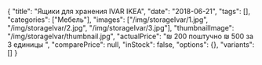 {
    "title": "Ящики для хранения IVAR IKEA",
    "date": "2018-06-21",
    "tags": [],
    "categories": ["Мебель"],
    "images": ["/img/storageIvar/1.jpg", "/img/storageIvar/2.jpg", "/img/storageIvar/3.jpg"],
    "thumbnailImage": "/img/storageIvar/thumbnail.jpg",
    "actualPrice": "₪ 200 поштучно ₪ 500 за 3 единицы ",
    "comparePrice": null,
    "inStock": false,
    "options": {},
    "variants": []
}


